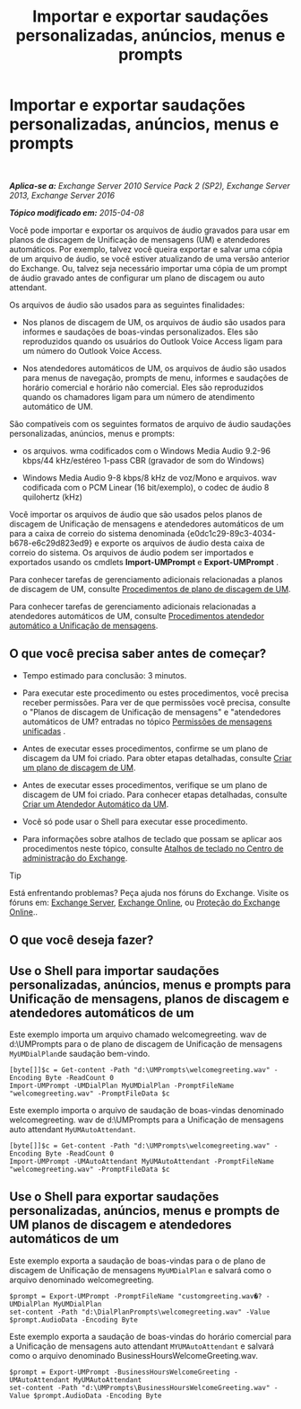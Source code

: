 ﻿---
title: 'Importar e exportar saudações personalizadas, anúncios, menus e prompts'
TOCTitle: Importar e exportar saudações personalizadas, anúncios, menus e prompts
ms:assetid: e82da5d5-625f-4d8b-8d31-ac45513aacfd
ms:mtpsurl: https://technet.microsoft.com/pt-br/library/Ee681667(v=EXCHG.150)
ms:contentKeyID: 54651992
ms.date: 05/22/2018
mtps_version: v=EXCHG.150
ms.translationtype: MT
---

# Importar e exportar saudações personalizadas, anúncios, menus e prompts

 

_**Aplica-se a:** Exchange Server 2010 Service Pack 2 (SP2), Exchange Server 2013, Exchange Server 2016_

_**Tópico modificado em:** 2015-04-08_

Você pode importar e exportar os arquivos de áudio gravados para usar em planos de discagem de Unificação de mensagens (UM) e atendedores automáticos. Por exemplo, talvez você queira exportar e salvar uma cópia de um arquivo de áudio, se você estiver atualizando de uma versão anterior do Exchange. Ou, talvez seja necessário importar uma cópia de um prompt de áudio gravado antes de configurar um plano de discagem ou auto attendant.

Os arquivos de áudio são usados para as seguintes finalidades:

  - Nos planos de discagem de UM, os arquivos de áudio são usados para informes e saudações de boas-vindas personalizados. Eles são reproduzidos quando os usuários do Outlook Voice Access ligam para um número do Outlook Voice Access.

  - Nos atendedores automáticos de UM, os arquivos de áudio são usados para menus de navegação, prompts de menu, informes e saudações de horário comercial e horário não comercial. Eles são reproduzidos quando os chamadores ligam para um número de atendimento automático de UM.

São compatíveis com os seguintes formatos de arquivo de áudio saudações personalizadas, anúncios, menus e prompts:

  - os arquivos. wma codificados com o Windows Media Audio 9.2-96 kbps/44 kHz/estéreo 1-pass CBR (gravador de som do Windows)

  - Windows Media Audio 9-8 kbps/8 kHz de voz/Mono e arquivos. wav codificada com o PCM Linear (16 bit/exemplo), o codec de áudio 8 quilohertz (kHz)

Você importar os arquivos de áudio que são usados pelos planos de discagem de Unificação de mensagens e atendedores automáticos de um para a caixa de correio do sistema denominada {e0dc1c29-89c3-4034-b678-e6c29d823ed9} e exporte os arquivos de áudio desta caixa de correio do sistema. Os arquivos de áudio podem ser importados e exportados usando os cmdlets **Import-UMPrompt** e **Export-UMPrompt** .

Para conhecer tarefas de gerenciamento adicionais relacionadas a planos de discagem de UM, consulte [Procedimentos de plano de discagem de UM](um-dial-plan-procedures-exchange-2013-help.md).

Para conhecer tarefas de gerenciamento adicionais relacionadas a atendedores automáticos de UM, consulte [Procedimentos atendedor automático a Unificação de mensagens](um-auto-attendant-procedures-exchange-2013-help.md).

## O que você precisa saber antes de começar?

  - Tempo estimado para conclusão: 3 minutos.

  - Para executar este procedimento ou estes procedimentos, você precisa receber permissões. Para ver de que permissões você precisa, consulte o "Planos de discagem de Unificação de mensagens" e "atendedores automáticos de UM? entradas no tópico [Permissões de mensagens unificadas](unified-messaging-permissions-exchange-2013-help.md) .

  - Antes de executar esses procedimentos, confirme se um plano de discagem da UM foi criado. Para obter etapas detalhadas, consulte [Criar um plano de discagem de UM](create-a-um-dial-plan-exchange-2013-help.md).

  - Antes de executar esses procedimentos, verifique se um plano de discagem de UM foi criado. Para conhecer etapas detalhadas, consulte [Criar um Atendedor Automático da UM](create-a-um-auto-attendant-exchange-2013-help.md).

  - Você só pode usar o Shell para executar esse procedimento.

  - Para informações sobre atalhos de teclado que possam se aplicar aos procedimentos neste tópico, consulte [Atalhos de teclado no Centro de administração do Exchange](keyboard-shortcuts-in-the-exchange-admin-center-exchange-online-protection-help.md).


> [!TIP]
> Está enfrentando problemas? Peça ajuda nos fóruns do Exchange. Visite os fóruns em: <A href="https://go.microsoft.com/fwlink/p/?linkid=60612">Exchange Server</A>, <A href="https://go.microsoft.com/fwlink/p/?linkid=267542">Exchange Online</A>, ou <A href="https://go.microsoft.com/fwlink/p/?linkid=285351">Proteção do Exchange Online</A>..



## O que você deseja fazer?

## Use o Shell para importar saudações personalizadas, anúncios, menus e prompts para Unificação de mensagens, planos de discagem e atendedores automáticos de um

Este exemplo importa um arquivo chamado welcomegreeting. wav de d:\\UMPrompts para o de plano de discagem de Unificação de mensagens `MyUMDialPlan`de saudação bem-vindo.

    [byte[]]$c = Get-content -Path "d:\UMPrompts\welcomegreeting.wav" -Encoding Byte -ReadCount 0
    Import-UMPrompt -UMDialPlan MyUMDialPlan -PromptFileName "welcomegreeting.wav" -PromptFileData $c

Este exemplo importa o arquivo de saudação de boas-vindas denominado welcomegreeting. wav de d:\\UMPrompts para a Unificação de mensagens auto attendant `MyUMAutoAttendant`.

    [byte[]]$c = Get-content -Path "d:\UMPrompts\welcomegreeting.wav" -Encoding Byte -ReadCount 0
    Import-UMPrompt -UMAutoAttendant MyUMAutoAttendant -PromptFileName "welcomegreeting.wav" -PromptFileData $c

## Use o Shell para exportar saudações personalizadas, anúncios, menus e prompts de UM planos de discagem e atendedores automáticos de um

Este exemplo exporta a saudação de boas-vindas para o de plano de discagem de Unificação de mensagens `MyUMDialPlan` e salvará como o arquivo denominado welcomegreeting.

    $prompt = Export-UMPrompt -PromptFileName "customgreeting.wav�? -UMDialPlan MyUMDialPlan
    set-content -Path "d:\DialPlanPrompts\welcomegreeting.wav" -Value $prompt.AudioData -Encoding Byte

Este exemplo exporta a saudação de boas-vindas do horário comercial para a Unificação de mensagens auto attendant `MYUMAutoAttendant` e salvará como o arquivo denominado BusinessHoursWelcomeGreeting.wav.

    $prompt = Export-UMPrompt -BusinessHoursWelcomeGreeting -UMAutoAttendant MyUMAutoAttendant
    set-content -Path "d:\UMPrompts\BusinessHoursWelcomeGreeting.wav" -Value $prompt.AudioData -Encoding Byte

